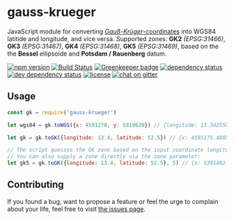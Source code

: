 # gauss-krueger

JavaScript module for converting [*Gauß-Krüger*-coordinates](https://en.wikipedia.org/wiki/Gauss%E2%80%93Kr%C3%BCger_coordinate_system) into WGS84 latitide and longitude, and vice versa. Supported zones: **GK2** *(EPSG:31466)*, **GK3** *(EPSG:31467)*, **GK4** *(EPSG:31468)*, **GK5** *(EPSG:31469)*, based on the the **Bessel** ellipsoide and **Potsdam / Rauenberg** datum.

[![npm version](https://img.shields.io/npm/v/gauss-krueger.svg)](https://www.npmjs.com/package/gauss-krueger)
[![Build Status](https://travis-ci.org/juliuste/gauss-krueger.svg?branch=master)](https://travis-ci.org/juliuste/gauss-krueger)
[![Greenkeeper badge](https://badges.greenkeeper.io/juliuste/gauss-krueger.svg)](https://greenkeeper.io/)
[![dependency status](https://img.shields.io/david/juliuste/gauss-krueger.svg)](https://david-dm.org/juliuste/gauss-krueger)
[![dev dependency status](https://img.shields.io/david/dev/juliuste/gauss-krueger.svg)](https://david-dm.org/juliuste/gauss-krueger#info=devDependencies)
[![license](https://img.shields.io/github/license/juliuste/gauss-krueger.svg?style=flat)](LICENSE)
[![chat on gitter](https://badges.gitter.im/juliuste.svg)](https://gitter.im/juliuste)

## Usage

```javascript
const gk = require('gauss-krueger')

let wgs84 = gk.toWGS({x: 4591270, y: 5819620}) // {longitude: 13.34255019849783, latitude: 52.50210050984162}

let gk = gk.toGK({longitude: 13.4, latitude: 52.5}) // {x: 4595175.488530577, y: 5819460.402152777}

// The script guesses the GK zone based on the input coordinate longitude.
// You can also supply a zone directly via the zone parameter:
let gk5 = gk.toGK({longitude: 13.4, latitude: 52.5}, 5) // {x: 5391482.283752493, y: 5819737.58836849}
```

## Contributing

If you found a bug, want to propose a feature or feel the urge to complain about your life, feel free to visit [the issues page](https://github.com/juliuste/gauss-krueger/issues).
